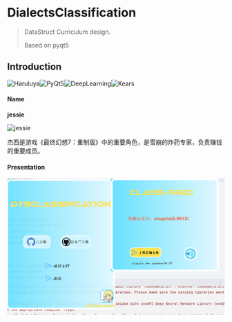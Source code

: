 # DialectsClassification

>DataStruct Curriculum design.
>
>Based on pyqt5

## Introduction 

![Haruluya](https://img.shields.io/badge/X-Haruluya-brightgreen)![PyQt5](https://img.shields.io/badge/PyQt-5-blue)![DeepLearning](https://img.shields.io/badge/py-DeepLearning-blue)![Kears](https://img.shields.io/badge/py-Kears-blue)

#### Name

**jessie**

![jessie](https://img.3dmgame.com/uploads/images/news/20200413/1586762701_627570.jpg)

杰西是游戏《最终幻想7：重制版》中的重要角色，是雪崩的炸药专家，负责赚钱的重要成员。

#### Presentation

![show](./images/show.png)

